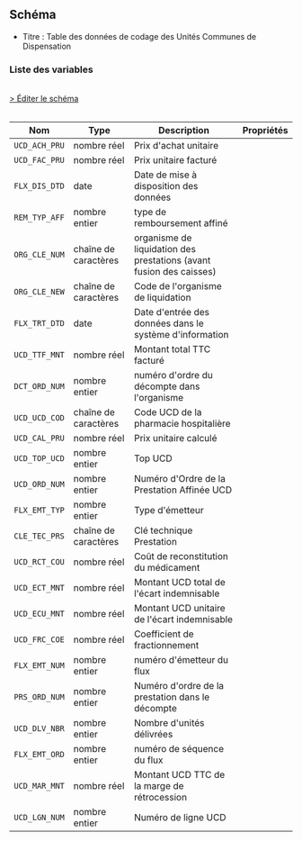 ## Schéma

- Titre : Table des données de codage des Unités Communes de Dispensation

### Liste des variables
<br />
<div>
    <a href="https://gitlab.com/healthdatahub/schema-snds/edit/master/schemas/EGB/EB_UCD_F.json"  
    arget="_blank" rel="noopener noreferrer">> Éditer le schéma</a>
    <OutboundLink />
</div>
<br />

Nom|Type|Description|Propriétés
-|-|-|-
`UCD_ACH_PRU`|nombre réel|Prix d&#x27;achat unitaire||
`UCD_FAC_PRU`|nombre réel|Prix unitaire facturé||
`FLX_DIS_DTD`|date|Date de mise à disposition des données||
`REM_TYP_AFF`|nombre entier|type de remboursement affiné||
`ORG_CLE_NUM`|chaîne de caractères|organisme de liquidation des prestations (avant fusion des caisses)||
`ORG_CLE_NEW`|chaîne de caractères|Code de l&#x27;organisme de liquidation||
`FLX_TRT_DTD`|date|Date d&#x27;entrée des données dans le système d&#x27;information||
`UCD_TTF_MNT`|nombre réel|Montant total TTC facturé||
`DCT_ORD_NUM`|nombre entier|numéro d&#x27;ordre du décompte dans l&#x27;organisme||
`UCD_UCD_COD`|chaîne de caractères|Code UCD de la pharmacie hospitalière||
`UCD_CAL_PRU`|nombre réel|Prix unitaire calculé||
`UCD_TOP_UCD`|nombre entier|Top UCD||
`UCD_ORD_NUM`|nombre entier|Numéro d&#x27;Ordre de la Prestation Affinée UCD||
`FLX_EMT_TYP`|nombre entier|Type d&#x27;émetteur||
`CLE_TEC_PRS`|chaîne de caractères|Clé technique Prestation||
`UCD_RCT_COU`|nombre réel|Coût de reconstitution du médicament||
`UCD_ECT_MNT`|nombre réel|Montant UCD total de l&#x27;écart indemnisable||
`UCD_ECU_MNT`|nombre réel|Montant UCD unitaire de l&#x27;écart indemnisable||
`UCD_FRC_COE`|nombre réel|Coefficient de fractionnement||
`FLX_EMT_NUM`|nombre entier|numéro d&#x27;émetteur du flux||
`PRS_ORD_NUM`|nombre entier|Numéro d&#x27;ordre de la prestation dans le décompte||
`UCD_DLV_NBR`|nombre entier|Nombre d&#x27;unités délivrées||
`FLX_EMT_ORD`|nombre entier|numéro de séquence du flux||
`UCD_MAR_MNT`|nombre réel|Montant UCD TTC de la marge de rétrocession||
`UCD_LGN_NUM`|nombre entier|Numéro de ligne UCD||

